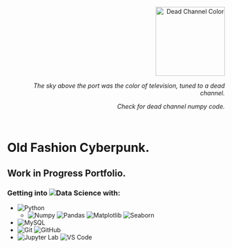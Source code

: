<div align="right" >
  <br />
  <a href = "https://github.com/anresz73/white_noise/blob/master/white_noise/white_noise.py">
    <img alt="Dead Channel Color" height="160px" src=https://user-images.githubusercontent.com/68594187/155456441-63b33fca-1edf-4808-90f0-aaf02bea8136.gif />
  </a>
  <br />
  
*The sky above the port was the color of television, tuned to a dead channel.*

  *Check for dead channel numpy code.*
  
 </div>
<br />

# Old Fashion Cyberpunk.


## Work in Progress Portfolio.
### Getting into ![Data Science](https://img.shields.io/badge/-Data%20Science-B8860B?style=plastic-square&logo=data) with:
- ![Python](https://img.shields.io/badge/Python-14354C?style=plastic-square&logo=python&logoColor=ffffff)
  - ![Numpy](https://img.shields.io/badge/-Numpy-777BB4?style=plastic-square&logo=numpy&logoColor=ffffff)
![Pandas](https://img.shields.io/badge/-Pandas-2C2D72?style=plastic-square&logo=pandas)
![Matplotlib](https://img.shields.io/badge/-Matplotlib-808000?style=plastic-square&logo=matplotlib)
![Seaborn](https://img.shields.io/badge/-Seaborn-FF8C00?style=plastic-square&logo=seaborn)
- ![MySQL](https://img.shields.io/badge/-MySQL-005C84?style=plastic-square&logo=MySQL&logoColor=ffffff)
- ![Git](https://img.shields.io/badge/-Git-E44C30?style=plastic-square&logo=git&logoColor=%23ffffff)
![GitHub](https://img.shields.io/badge/-GitHub-100000?style=plastic-square&logo=github)
- ![Jupyter Lab](http://img.shields.io/badge/-Jupyter%20Lab-F37626?style=plastic-square&logo=jupyter&logoColor=ffffff)
![VS Code](http://img.shields.io/badge/-VS%20Code-5C2D91?style=plastic-square&logo=visual-studio-code&logoColor=ffffff)
